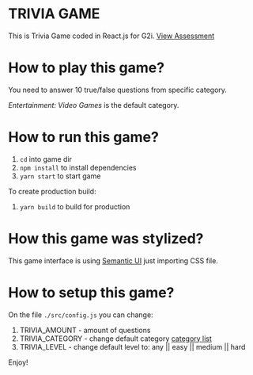 # TRIVIA GAME

This is Trivia Game coded in React.js for G2i. 
[View Assessment](https://gist.github.com/severnsc/e09f4f8742b7dd91af9c422d6f210a57)

# How to play this game?

You need to answer 10 true/false questions from specific category.

*Entertainment: Video Games* is the default category.

# How to run this game?

1. `cd` into game dir
2. `npm install` to install dependencies
3. `yarn start` to start game

To create production build:

1. `yarn build` to build for production

# How this game was stylized?

This game interface is using [Semantic UI](https://semantic-ui.com/) just importing CSS file.

# How to setup this game?

On the file  `./src/config.js` you can change:

1. TRIVIA_AMOUNT - amount of questions
2. TRIVIA_CATEGORY - change default category [category list](https://opentdb.com/api_category.php)
3. TRIVIA_LEVEL - change default level to: any || easy || medium || hard

Enjoy!
